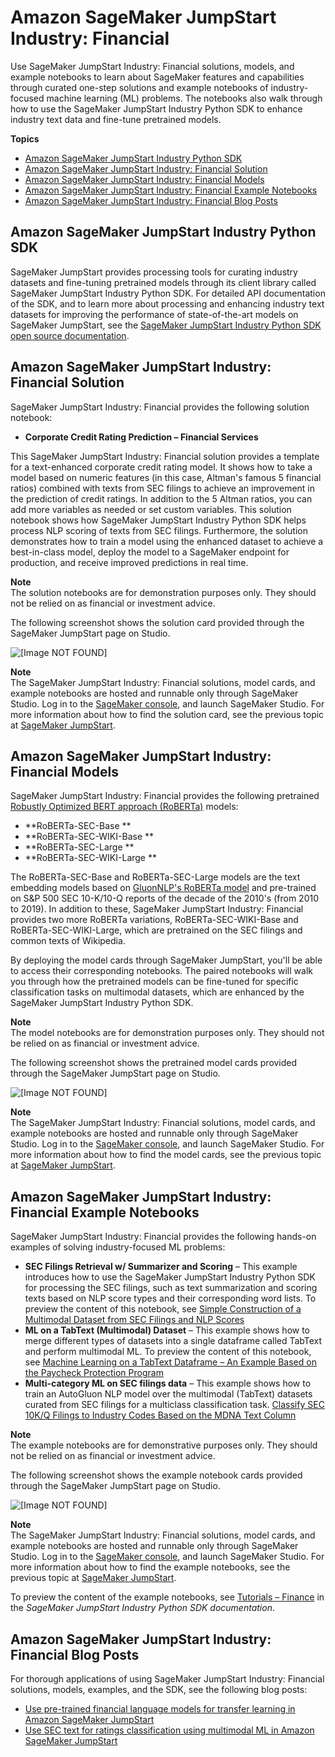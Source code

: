 # Amazon SageMaker JumpStart Industry: Financial<a name="studio-jumpstart-industry"></a>

Use SageMaker JumpStart Industry: Financial solutions, models, and example notebooks to learn about SageMaker features and capabilities through curated one\-step solutions and example notebooks of industry\-focused machine learning \(ML\) problems\. The notebooks also walk through how to use the SageMaker JumpStart Industry Python SDK to enhance industry text data and fine\-tune pretrained models\.

**Topics**
+ [Amazon SageMaker JumpStart Industry Python SDK](#studio-jumpstart-industry-pysdk)
+ [Amazon SageMaker JumpStart Industry: Financial Solution](#studio-jumpstart-industry-solutions)
+ [Amazon SageMaker JumpStart Industry: Financial Models](#studio-jumpstart-industry-models)
+ [Amazon SageMaker JumpStart Industry: Financial Example Notebooks](#studio-jumpstart-industry-examples)
+ [Amazon SageMaker JumpStart Industry: Financial Blog Posts](#studio-jumpstart-industry-blogs)

## Amazon SageMaker JumpStart Industry Python SDK<a name="studio-jumpstart-industry-pysdk"></a>

SageMaker JumpStart provides processing tools for curating industry datasets and fine\-tuning pretrained models through its client library called SageMaker JumpStart Industry Python SDK\. For detailed API documentation of the SDK, and to learn more about processing and enhancing industry text datasets for improving the performance of state\-of\-the\-art models on SageMaker JumpStart, see the [SageMaker JumpStart Industry Python SDK open source documentation](https://sagemaker-jumpstart-industry-pack.readthedocs.io)\.

## Amazon SageMaker JumpStart Industry: Financial Solution<a name="studio-jumpstart-industry-solutions"></a>

SageMaker JumpStart Industry: Financial provides the following solution notebook:
+ **Corporate Credit Rating Prediction – Financial Services**

This SageMaker JumpStart Industry: Financial solution provides a template for a text\-enhanced corporate credit rating model\. It shows how to take a model based on numeric features \(in this case, Altman's famous 5 financial ratios\) combined with texts from SEC filings to achieve an improvement in the prediction of credit ratings\. In addition to the 5 Altman ratios, you can add more variables as needed or set custom variables\. This solution notebook shows how SageMaker JumpStart Industry Python SDK helps process NLP scoring of texts from SEC filings\. Furthermore, the solution demonstrates how to train a model using the enhanced dataset to achieve a best\-in\-class model, deploy the model to a SageMaker endpoint for production, and receive improved predictions in real time\.

**Note**  
The solution notebooks are for demonstration purposes only\. They should not be relied on as financial or investment advice\.

The following screenshot shows the solution card provided through the SageMaker JumpStart page on Studio\.

![\[Image NOT FOUND\]](http://docs.aws.amazon.com/sagemaker/latest/dg/images/jumpstart/jumpstart-finance-solutions.png)

**Note**  
The SageMaker JumpStart Industry: Financial solutions, model cards, and example notebooks are hosted and runnable only through SageMaker Studio\. Log in to the [SageMaker console](https://console.aws.amazon.com/sagemaker), and launch SageMaker Studio\. For more information about how to find the solution card, see the previous topic at [SageMaker JumpStart](https://docs.aws.amazon.com/sagemaker/latest/dg/studio-jumpstart.html)\.

## Amazon SageMaker JumpStart Industry: Financial Models<a name="studio-jumpstart-industry-models"></a>

SageMaker JumpStart Industry: Financial provides the following pretrained [Robustly Optimized BERT approach \(RoBERTa\)](https://arxiv.org/pdf/1907.11692.pdf) models:
+ **RoBERTa\-SEC\-Base **
+ **RoBERTa\-SEC\-WIKI\-Base **
+ **RoBERTa\-SEC\-Large **
+ **RoBERTa\-SEC\-WIKI\-Large **

The RoBERTa\-SEC\-Base and RoBERTa\-SEC\-Large models are the text embedding models based on [GluonNLP's RoBERTa model](https://nlp.gluon.ai/api/model.html#gluonnlp.model.RoBERTaModel) and pre\-trained on S&P 500 SEC 10\-K/10\-Q reports of the decade of the 2010's \(from 2010 to 2019\)\. In addition to these, SageMaker JumpStart Industry: Financial provides two more RoBERTa variations, RoBERTa\-SEC\-WIKI\-Base and RoBERTa\-SEC\-WIKI\-Large, which are pretrained on the SEC filings and common texts of Wikipedia\. 

By deploying the model cards through SageMaker JumpStart, you'll be able to access their corresponding notebooks\. The paired notebooks will walk you through how the pretrained models can be fine\-tuned for specific classification tasks on multimodal datasets, which are enhanced by the SageMaker JumpStart Industry Python SDK\.

**Note**  
The model notebooks are for demonstration purposes only\. They should not be relied on as financial or investment advice\.

The following screenshot shows the pretrained model cards provided through the SageMaker JumpStart page on Studio\.

![\[Image NOT FOUND\]](http://docs.aws.amazon.com/sagemaker/latest/dg/images/jumpstart/jumpstart-finance-models.png)

**Note**  
The SageMaker JumpStart Industry: Financial solutions, model cards, and example notebooks are hosted and runnable only through SageMaker Studio\. Log in to the [SageMaker console](https://console.aws.amazon.com/sagemaker), and launch SageMaker Studio\. For more information about how to find the model cards, see the previous topic at [SageMaker JumpStart](https://docs.aws.amazon.com/sagemaker/latest/dg/studio-jumpstart.html)\.

## Amazon SageMaker JumpStart Industry: Financial Example Notebooks<a name="studio-jumpstart-industry-examples"></a>

SageMaker JumpStart Industry: Financial provides the following hands\-on examples of solving industry\-focused ML problems:
+ **SEC Filings Retrieval w/ Summarizer and Scoring** – This example introduces how to use the SageMaker JumpStart Industry Python SDK for processing the SEC filings, such as text summarization and scoring texts based on NLP score types and their corresponding word lists\. To preview the content of this notebook, see [Simple Construction of a Multimodal Dataset from SEC Filings and NLP Scores](https://sagemaker-jumpstart-industry-pack.readthedocs.io/en/latest/notebooks/finance/notebook1/SEC_Retrieval_Summarizer_Scoring.html)
+ **ML on a TabText \(Multimodal\) Dataset** – This example shows how to merge different types of datasets into a single dataframe called TabText and perform multimodal ML\. To preview the content of this notebook, see [Machine Learning on a TabText Dataframe – An Example Based on the Paycheck Protection Program](https://sagemaker-jumpstart-industry-pack.readthedocs.io/en/latest/notebooks/finance/notebook2/PPP_TabText_ML.html)
+ **Multi\-category ML on SEC filings data** – This example shows how to train an AutoGluon NLP model over the multimodal \(TabText\) datasets curated from SEC filings for a multiclass classification task\. [Classify SEC 10K/Q Filings to Industry Codes Based on the MDNA Text Column](https://sagemaker-jumpstart-industry-pack.readthedocs.io/en/latest/notebooks/finance/notebook3/SEC_MNIST_ML.html)

**Note**  
The example notebooks are for demonstrative purposes only\. They should not be relied on as financial or investment advice\.

The following screenshot shows the example notebook cards provided through the SageMaker JumpStart page on Studio\.

![\[Image NOT FOUND\]](http://docs.aws.amazon.com/sagemaker/latest/dg/images/jumpstart/jumpstart-finance-examples.png)

**Note**  
The SageMaker JumpStart Industry: Financial solutions, model cards, and example notebooks are hosted and runnable only through SageMaker Studio\. Log in to the [SageMaker console](https://console.aws.amazon.com/sagemaker), and launch SageMaker Studio\. For more information about how to find the example notebooks, see the previous topic at [SageMaker JumpStart](https://docs.aws.amazon.com/sagemaker/latest/dg/studio-jumpstart.html)\.

To preview the content of the example notebooks, see [Tutorials – Finance](https://sagemaker-jumpstart-industry-pack.readthedocs.io/en/latest/notebooks/index.html) in the *SageMaker JumpStart Industry Python SDK documentation*\.

## Amazon SageMaker JumpStart Industry: Financial Blog Posts<a name="studio-jumpstart-industry-blogs"></a>

For thorough applications of using SageMaker JumpStart Industry: Financial solutions, models, examples, and the SDK, see the following blog posts:
+ [Use pre\-trained financial language models for transfer learning in Amazon SageMaker JumpStart](https://aws.amazon.com/blogs/machine-learning/use-pre-trained-financial-language-models-for-transfer-learning-in-amazon-sagemaker-jumpstart/)
+ [Use SEC text for ratings classification using multimodal ML in Amazon SageMaker JumpStart](https://aws.amazon.com/blogs/machine-learning/use-sec-text-for-ratings-classification-using-multimodal-ml-in-amazon-sagemaker-jumpstart/)